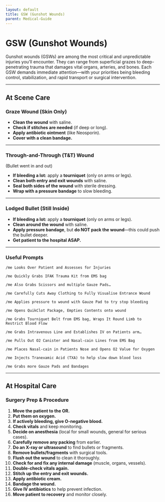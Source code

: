 ```yaml
---
layout: default
title: GSW (Gunshot Wounds) 
parent: Medical-Guide
---
```


# GSW (Gunshot Wounds) 

Gunshot wounds (GSWs) are among the most critical and unpredictable injuries you’ll encounter. They can range from superficial grazes to deep-penetrating trauma that damages vital organs, arteries, and bones. Each GSW demands immediate attention—with your priorities being bleeding control, stabilization, and rapid transport or surgical intervention.

---

## At Scene Care

### Graze Wound (Skin Only)

- **Clean the wound** with saline.
- **Check if stitches are needed** (if deep or long).
- **Apply antibiotic ointment** (like Neosporin).
- **Cover with a clean bandage.**

---

### Through-and-Through (T&T) Wound  
(Bullet went in and out)

- **If bleeding a lot:** apply a **tourniquet** (only on arms or legs).
- **Clean both entry and exit wounds** with saline.
- **Seal both sides of the wound** with sterile dressing.
- **Wrap with a pressure bandage** to slow bleeding.

---

### Lodged Bullet (Still Inside)

- **If bleeding a lot:** apply a **tourniquet** (only on arms or legs).
- **Clean around the wound** with saline.
- **Apply pressure bandage**, but **do NOT pack the wound**—this could push the bullet deeper.
- **Get patient to the hospital ASAP.**

---

### Useful Prompts

`/me Looks Over Patient and Assesses for Injuries`

`/me Quickly Grabs IFAK Trauma Kit from EMS bag`

`/me Also Grabs Scissors and multiple Gauze Pads…`

`/me Carefully Cuts Away Clothing to Fully Visualise Entrance Wound`

`/me Applies pressure to wound with Gauze Pad to try stop bleeding`

`/me Opens QuikClot Package, Empties Contents onto wound`

`/me Grabs Tourniquet Belt from EMS bag, Wraps It Round Limb to Restrict Blood Flow`

`/me Grabs Intravenous Line and Establishes IV on Patients arm…`

`/me Pulls Out O2 Canister and Nasal-cain Lines from EMS Bag`

`/me Places Nasal-cain in Patients Nose and Opens O2 Value for Oxygen`

`/me Injects Tranexamic Acid (TXA) to help slow down blood loss`

`/me Grabs more Gauze Pads and Bandages`

---

## At Hospital Care

### Surgery Prep & Procedure

1. **Move the patient to the OR.**
2. **Put them on oxygen.**
3. **If actively bleeding, give O-negative blood.**
4. **Check vitals** and keep monitoring.
5. **Decide on anesthesia** (local for small wounds, general for serious cases).
6. **Carefully remove any packing** from earlier.
7. **Do an X-ray or ultrasound** to find bullets or fragments.
8. **Remove bullets/fragments** with surgical tools.
9. **Flush out the wound** to clean it thoroughly.
10. **Check for and fix any internal damage** (muscle, organs, vessels).
11. **Double-check vitals again.**
12. **Stitch up the entry and exit wounds.**
13. **Apply antibiotic cream.**
14. **Bandage the wound.**
15. **Give IV antibiotics** to help prevent infection.
16. **Move patient to recovery** and monitor closely.